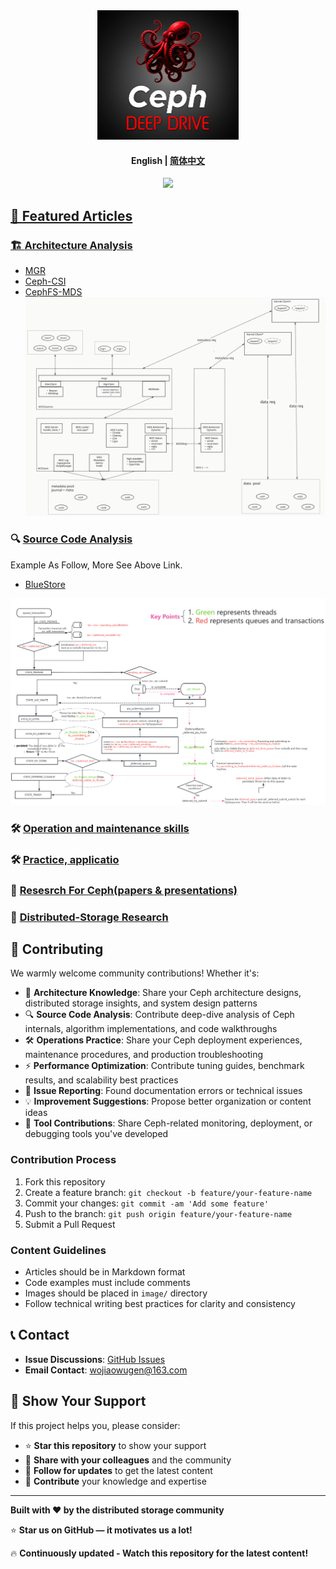 
<div align=center> <img src="./image/ceph.png" width = 45%>


#### English | [简体中文](README_cn.md)


<div align=left>

<div class="column" align="middle">
  <a href="https://github.com/opencurve/curve/tree/master/docs">
    <img src="https://img.shields.io/badge/docs-latest-green.svg">
</div>



## 📖 Featured Articles

### 🏗️ [Architecture Analysis](https://github.com/wuhongsong/ceph-deep-dive/tree/main/Architecture-Analysis)
  
* [MGR](https://github.com/wuhongsong/ceph-deep-dive/tree/main/Architecture-Analysis)
* [Ceph-CSI](https://github.com/wuhongsong/ceph-deep-dive/tree/main/Architecture-Analysis)
* [CephFS-MDS](https://github.com/wuhongsong/ceph-deep-dive/tree/main/Architecture-Analysis)
![image.png|600](https://raw.githubusercontent.com/YLShiJustFly/picturebed/main/images20250530152434.png)


### 🔍 [Source Code Analysis](https://github.com/wuhongsong/ceph-deep-dive/tree/main/Code-Analysis)

Example As Follow, More See Above Link.

* [BlueStore](https://github.com/wuhongsong/ceph-deep-dive/tree/main/Code-Analysis)
 
![image.png|600](https://raw.githubusercontent.com/YLShiJustFly/picturebed/main/images20250530152522.png)
  
### 🛠️ [Operation and maintenance skills](https://github.com/wuhongsong/ceph-deep-dive/tree/main/Operation-Skills)
  
### 🛠️ [Practice, applicatio](https://github.com/wuhongsong/ceph-deep-dive/tree/main/Application-Practice)

### 📖 [Resesrch For Ceph(papers & presentations)](https://github.com/wuhongsong/ceph-deep-dive/issues/7)

### 📖 [Distributed-Storage Research](https://github.com/wuhongsong/ceph-deep-dive/tree/main/Distributed-Storage)


## 🤝 Contributing

We warmly welcome community contributions! Whether it's:

- 📝 **Architecture Knowledge**: Share your Ceph architecture designs, distributed storage insights, and system design patterns
- 🔍 **Source Code Analysis**: Contribute deep-dive analysis of Ceph internals, algorithm implementations, and code walkthroughs
- 🛠️ **Operations Practice**: Share your Ceph deployment experiences, maintenance procedures, and production troubleshooting
- ⚡ **Performance Optimization**: Contribute tuning guides, benchmark results, and scalability best practices
- 🐛 **Issue Reporting**: Found documentation errors or technical issues
- 💡 **Improvement Suggestions**: Propose better organization or content ideas
- 🔧 **Tool Contributions**: Share Ceph-related monitoring, deployment, or debugging tools you've developed

### Contribution Process
1. Fork this repository
2. Create a feature branch: `git checkout -b feature/your-feature-name`
3. Commit your changes: `git commit -am 'Add some feature'`
4. Push to the branch: `git push origin feature/your-feature-name`
5. Submit a Pull Request

### Content Guidelines
- Articles should be in Markdown format
- Code examples must include comments
- Images should be placed in `image/` directory
- Follow technical writing best practices for clarity and consistency



## 📞 Contact

- **Issue Discussions**: [GitHub Issues](https://github.com/wuhongsong/ceph-deep-dive/issues)
- **Email Contact**: wojiaowugen@163.com



## 🌟 Show Your Support

If this project helps you, please consider:
- ⭐ **Star this repository** to show your support
- 🔄 **Share with your colleagues** and the community
- 📢 **Follow for updates** to get the latest content
- 🤝 **Contribute** your knowledge and expertise

---

**Built with ❤️ by the distributed storage community**

⭐ **Star us on GitHub — it motivates us a lot!**

🔥 **Continuously updated - Watch this repository for the latest content!**


